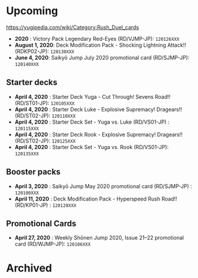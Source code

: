# Upcoming
https://yugipedia.com/wiki/Category:Rush_Duel_cards

- **2020** : Victory Pack Legendary Red-Eyes (RD/VJMP-JP): `120126XXX`
- **August 1, 2020**: Deck Modification Pack - Shocking Lightning Attack!! (RDKP02-JP): `120130XXX`
- **June 4, 2020**: Saikyō Jump July 2020 promotional card (RD/SJMP-JP): `120140XXX`

## Starter decks
- **April 4, 2020** : Starter Deck Yuga - Cut Through! Sevens Road!! (RD/ST01-JP): `120105XXX`
- **April 4, 2020** : Starter Deck Luke - Explosive Supremacy! Dragears!! (RD/ST02-JP): `120110XXX`
- **April 4, 2020** : Starter Deck Set - Yuga vs. Luke (RD/VS01-JP) : `120115XXX`
- **April 4, 2020** : Starter Deck Rook - Explosive Supremacy! Dragears!! (RD/ST02-JP): `120125XXX`
- **April 4, 2020** : Starter Deck Set - Yuga vs. Rook (RD/VS01-JP): `120135XXX`

## Booster packs
- **April 3, 2020** : Saikyō Jump May 2020 promotional card (RD/SJMP-JP) : `120100XXX`
- **April 11, 2020** : Deck Modification Pack - Hyperspeed Rush Road!! (RD/KP01-JP) : `120120XXX`

## Promotional Cards
- **April 27, 2020** : Weekly Shōnen Jump 2020, Issue 21–22 promotional card (RD/WJMP-JP): `120106XXX`

# Archived
